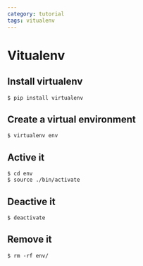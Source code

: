 ```yaml
---
category: tutorial
tags: vitualenv
---
```

# Vitualenv
## Install virtualenv
```
$ pip install virtualenv    
```
## Create a virtual environment
```
$ virtualenv env
```
## Active it
```
$ cd env
$ source ./bin/activate
```
## Deactive it
```
$ deactivate
```
## Remove it
```
$ rm -rf env/
```
